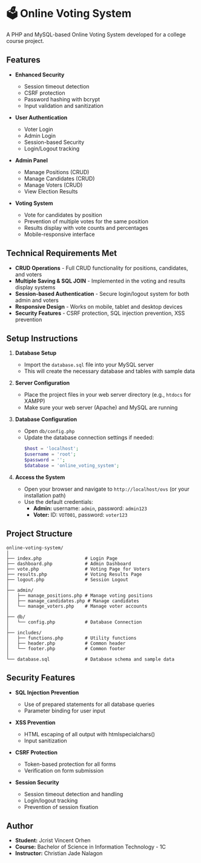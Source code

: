 # 🗳️ Online Voting System

A PHP and MySQL-based Online Voting System developed for a college course project.

## Features

- **Enhanced Security**
  - Session timeout detection
  - CSRF protection
  - Password hashing with bcrypt
  - Input validation and sanitization

- **User Authentication**
  - Voter Login
  - Admin Login
  - Session-based Security
  - Login/Logout tracking

- **Admin Panel**
  - Manage Positions (CRUD)
  - Manage Candidates (CRUD)
  - Manage Voters (CRUD)
  - View Election Results

- **Voting System**
  - Vote for candidates by position
  - Prevention of multiple votes for the same position
  - Results display with vote counts and percentages
  - Mobile-responsive interface

## Technical Requirements Met

- **CRUD Operations** - Full CRUD functionality for positions, candidates, and voters
- **Multiple Saving & SQL JOIN** - Implemented in the voting and results display systems
- **Session-based Authentication** - Secure login/logout system for both admin and voters
- **Responsive Design** - Works on mobile, tablet and desktop devices
- **Security Features** - CSRF protection, SQL injection prevention, XSS prevention

## Setup Instructions

1. **Database Setup**
   - Import the `database.sql` file into your MySQL server
   - This will create the necessary database and tables with sample data

2. **Server Configuration**
   - Place the project files in your web server directory (e.g., `htdocs` for XAMPP)
   - Make sure your web server (Apache) and MySQL are running

3. **Database Configuration**
   - Open `db/config.php`
   - Update the database connection settings if needed:
     ```php
     $host = 'localhost';
     $username = 'root';
     $password = '';
     $database = 'online_voting_system';
     ```

4. **Access the System**
   - Open your browser and navigate to `http://localhost/ovs` (or your installation path)
   - Use the default credentials:
     - **Admin:** username: `admin`, password: `admin123`
     - **Voter:** ID: `VOT001`, password: `voter123`

## Project Structure

```
online-voting-system/
│
├── index.php                # Login Page
├── dashboard.php            # Admin Dashboard
├── vote.php                 # Voting Page for Voters
├── results.php              # Voting Results Page
├── logout.php               # Session Logout
│
├── admin/
│   ├── manage_positions.php # Manage voting positions
│   ├── manage_candidates.php # Manage candidates
│   └── manage_voters.php    # Manage voter accounts
│
├── db/
│   └── config.php           # Database Connection
│
├── includes/
│   ├── functions.php        # Utility functions
│   ├── header.php           # Common header
│   └── footer.php           # Common footer
│
└── database.sql             # Database schema and sample data
```

## Security Features

- **SQL Injection Prevention**
  - Use of prepared statements for all database queries
  - Parameter binding for user input

- **XSS Prevention**
  - HTML escaping of all output with htmlspecialchars()
  - Input sanitization

- **CSRF Protection**
  - Token-based protection for all forms
  - Verification on form submission

- **Session Security**
  - Session timeout detection and handling
  - Login/logout tracking
  - Prevention of session fixation

## Author

- **Student:** Jcrist Vincent Orhen
- **Course:** Bachelor of Science in Information Technology - 1C
- **Instructor:** Christian Jade Nalagon